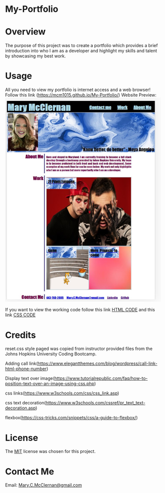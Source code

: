# My-Portfolio
 
# Overview
The purpose of this project was to create a portfolio which provides a brief introduction into who I am as a developer and highlight my skills and talent by showcasing my best work. 

# Usage
All you need to view my portfolio is internet access and a web browser!
Follow this link (https://mcm1015.github.io/My-Portfolio/)
Website Preview: 
![ME](./assets/images/Snapshot.jpg)

If you want to view the working code follow this link [HTML CODE](index.html) and this link [CSS CODE](./assets/css/style.css)

# Credits
reset.css style paged was copied from instructor provided files from the Johns Hopkins University Coding Bootcamp. 

Adding call link(https://www.elegantthemes.com/blog/wordpress/call-link-html-phone-number)

Display text over image(https://www.tutorialrepublic.com/faq/how-to-position-text-over-an-image-using-css.php)

css links(https://www.w3schools.com/css/css_link.asp)

css text decoration(https://www.w3schools.com/cssref/pr_text_text-decoration.asp)

flexbox(https://css-tricks.com/snippets/css/a-guide-to-flexbox/)

# License
The [MIT](LICENSE) license was chosen for this project. 

# Contact Me

Email: Mary.C.McClernan@gmail.com
